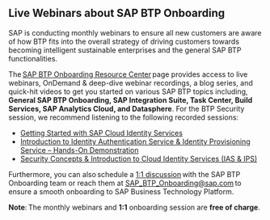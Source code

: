 ## Live Webinars about SAP BTP Onboarding  

SAP is conducting monthly webinars to ensure all new customers are aware of how BTP fits into the overall strategy of driving customers towards becoming intelligent sustainable enterprises and the general SAP BTP functionalities. 

The [SAP BTP Onboarding Resource Center](https://support.sap.com/en/product/onboarding-resource-center/business-technology-platform.html) page provides access to live webinars, OnDemand & deep-dive webinar recordings, a blog series, and quick-hit videos to get you started on various SAP BTP topics including, **General SAP BTP Onboarding, SAP Integration Suite, Task Center, Build Services, SAP Analytics Cloud, and Datasphere**. For the BTP Security session, we recommend listening to the following recorded sessions: 

- [Getting Started with SAP Cloud Identity Services  ](https://play.goconsensus.com/b1bf55d9e?fn=*%7CURL:FNAME%7C*&ln=*%7CURL:LNAME%7C*&em=*%7CURL:EMAIL%7C*&co=*%7CURL:COMPANY%7C*)
- [Introduction to Identity Authentication Service & Identity Provisioning Service – Hands-On Demonstration](https://play.goconsensus.com/s0686e702?fn=*%7CURL:FNAME%7C*&ln=*%7CURL:LNAME%7C*&em=*%7CURL:EMAIL%7C*&co=*%7CURL:COMPANY%7C*)  
- [Security Concepts & Introduction to Cloud Identity Services (IAS & IPS)](https://play.goconsensus.com/944b1baa?fn=*%7CURL:FNAME%7C*&ln=*%7CURL:LNAME%7C*&em=*%7CURL:EMAIL%7C*&co=*%7CURL:COMPANY%7C*)

Furthermore, you can also schedule a [1:1 discussion](https://sapxm.qualtrics.com/jfe/form/SV_2ozSvl0Byxi56Ki) with the SAP BTP Onboarding team or reach them at SAP_BTP_Onboarding@sap.com to ensure a smooth onboarding to SAP Business Technology Platform. 

**Note**: The monthly webinars and **1:1** onboarding session are **free of charge**.  

 
